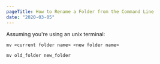 ```yaml
---
pageTitle: How to Rename a Folder from the Command Line
date: "2020-03-05"
---
```


Assuming you're using an unix terminal:

```
mv <current folder name> <new folder name>

mv old_folder new_folder
```
